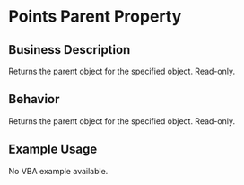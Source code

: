 # Points Parent Property

## Business Description
Returns the parent object for the specified object. Read-only.

## Behavior
Returns the parent object for the specified object. Read-only.

## Example Usage
No VBA example available.